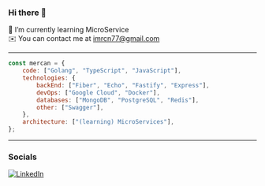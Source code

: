### Hi there 👋

🌱 I’m currently learning MicroService<br>
✉️ You can contact me at imrcn77@gmail.com<br>

---
```javascript
const mercan = {
    code: ["Golang", "TypeScript", "JavaScript"],
    technologies: {
        backEnd: ["Fiber", "Echo", "Fastify", "Express"],
        devOps: ["Google Cloud", "Docker"],
        databases: ["MongoDB", "PostgreSQL", "Redis"],
        other: ["Swagger"],
    },
    architecture: ["(learning) MicroServices"],
};
```

---
### Socials
[![LinkedIn](https://img.shields.io/badge/LinkedIn-%230077B5.svg?logo=linkedin&logoColor=white)](https://linkedin.com/in/mrcn)
